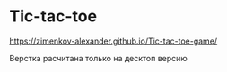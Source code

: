 # Tic-tac-toe
https://zimenkov-alexander.github.io/Tic-tac-toe-game/

Верстка расчитана только на десктоп версию
